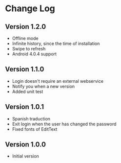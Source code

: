 Change Log
==========
Version 1.2.0
-----------
* Offline mode
* Infinite history, since the time of installation
* Swipe to refresh
* Android 4.0.4 support

Version 1.1.0
-----------
* Login doesn't require an external webservice
* Notify you when a new version
* Added unit test

Version 1.0.1
-----------
* Spanish traduction
* Exit login when the user has changed the password
* Fixed fonts of EditText

Version 1.0.0
------------------
* Initial version
